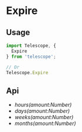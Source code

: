 # Expire

## Usage
```js
import Telescope, {
  Expire
} from 'telescope';

// Or
Telescope.Expire
```

## Api
- *hours(amount:Number)*
- *days(amount:Number)*
- *weeks(amount:Number)*
- *months(amount:Number)*